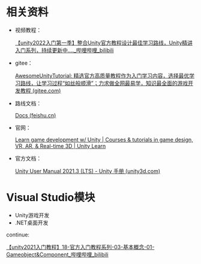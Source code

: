 # 相关资料

- 视频教程：

  [【unity2022入门第一季】整合Unity官方教程设计最佳学习路线，Unity精讲入门系列，持续更新中...._哔哩哔哩_bilibili](https://www.bilibili.com/video/BV1Mr4y1X76H/?spm_id_from=333.337.search-card.all.click&vd_source=be746efb77e979ca275e4f65f2d8cda3)

- gitee：

  [AwesomeUnityTutorial: 精选官方高质量教程作为入门学习内容，选择最优学习路线，让学习过程“如丝般顺滑”；力求做全网最易学，知识最全面的游戏开发教程 (gitee.com)](https://gitee.com/chutianshu1981/AwesomeUnityTutorial)

- 路线文档：

  [Docs (feishu.cn)](https://niuxingxing.feishu.cn/docs/doccnnlltKuoVUKwfC5BYkzsQ2f#pcJiZG)

- 官网：

  [Learn game development w/ Unity | Courses & tutorials in game design, VR, AR, & Real-time 3D | Unity Learn](https://learn.unity.com/)

- 官方文档：

  [Unity User Manual 2021.3 (LTS) - Unity 手册 (unity3d.com)](https://docs.unity3d.com/cn/current/Manual/UnityManual.html)

  

# Visual Studio模块

- Unity游戏开发
- .NET桌面开发



continue:

[【unity2021入门教程】18-官方入门教程系列-03-基本概念-01-Gameobject&Component_哔哩哔哩_bilibili](https://www.bilibili.com/video/BV1Mr4y1X76H?p=19&vd_source=be746efb77e979ca275e4f65f2d8cda3)


